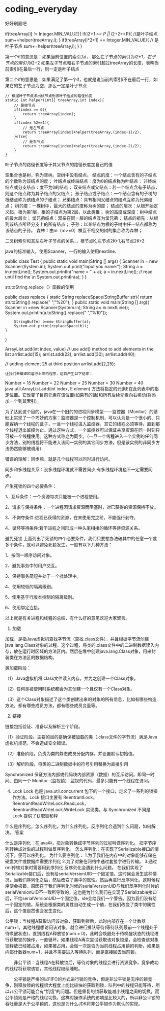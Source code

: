 # coding_everyday
好好刷题吧

if(treeArray[i] != Integer.MIN_VALUE){
    if(i*2+1 >= P || i*2+2>=P){
        //是叶子结点
        sum+=helper(treeArray,i);
    }
    if(treeArray[i*2+1] == Integer.MIN_VALUE){
        // 是叶子节点
        sum+=helper(treeArray,i);
    }
}

第一个if的意思是：如果当前位置的索引为i，
那么左子节点的索引为i*2+1，右子节点的索引为i*2+2
如果左子节点和右子节点的索引超过treeArray的长度，表明当前索引i在最后一行，则一定是叶子结点

第二个if的意思是：如果满足了第一个if，也就是说当前的索引i不在最后一行，如果它的左子节点为空，那么一定是叶子节点

    // 根据叶子节点求出根节点到该叶子结点的路径长度
    static int helper(int[] treeArray,int index){
        // 是根节点
        if(index == 0){
            return treeArray[index];
        }
        if(index %2==1){
            // 是左节点
            return treeArray[index]+helper(treeArray,(index-1)/2);
        }else{
            // 是右节点
            return treeArray[index]+helper(treeArray,(index-2)/2);
        }
    }

叶子节点的路径长度等于其父节点的路径长度加自己的值



空集合也是树，称为空树。空树中没有结点。
结点的度：一个结点含有的子结点的个数称为该结点的度；
叶结点或终端结点：度为0的结点称为叶结点；
非终端结点或分支结点：度不为0的结点；
双亲结点或父结点：若一个结点含有子结点，则这个结点称为其子结点的父结点；
孩子结点或子结点：一个结点含有的子树的根结点称为该结点的子结点；
兄弟结点：具有相同父结点的结点互称为兄弟结点；
树的度：一棵树中，最大的结点的度称为树的度；
结点的层次：从根开始定义起，根为第1层，根的子结点为第2层，以此类推；
树的高度或深度：树中结点的最大层次；
堂兄弟结点：双亲在同一层的结点互为堂兄弟；
结点的祖先：从根到该结点所经分支上的所有结点；
子孙：以某结点为根的子树中任一结点都称为该结点的子孙。
森林：由m（m>=0）棵互不相交的树的集合称为森林；

二叉树索引和其左右叶子节点的关系，，根节点K,左节点2K+1,右节点2K+2


java的标准输入，使用Scanner，一行的输入使用nextline.

public class Test {
    public static  void main(String [] args) {
        Scanner in = new Scanner(System.in);
        System.out.print("Input you name:");
        String a = in.nextLine();
        System.out.println("name = " + a);
        a = in.nextLine(); // read until find the \n
        System.out.println(a);
    }
}

str.toString.replace（）函数的使用

public class replace {
    static   String replaceSpace(StringBuffer str){
        return str.toString().replace(" ","%20");
    }
    public static void main(String [] arg){
        Scanner in =new Scanner(System.in);
        String a= in.nextLine();
        System.out.println(a.toString().replace(" ","%10"));

        StringBuffer b=new StringBuffer(a);
        System.out.print(replaceSpace(b));
    }
}

ArrayList.add(int index, value)
   // use add() method to add elements in the list
    arrlist.add(15);
    arrlist.add(22);
    arrlist.add(30);
    arrlist.add(40);

  // adding element 25 at third position
    arrlist.add(2,25);
    
    让我们来编译和运行上面的程序，这将产生以下结果：
Number = 15
Number = 22
Number = 25
Number = 30
Number = 40
java.util.ArrayList.add(int index, E elemen) 方法将指定的元素E在此列表中的指定位置。它改变了目前元素在该位置(如果有的话)和所有后续元素向右移动(将添加一个到其索引)。


为了达到这个目的，java在一个旧的的进程同步模型——监控器（Monitor）的基础上实现了一个巧妙的方案：监控器是一个控制机制，可以认为是一个很小的、只能容纳一个线程的盒子，一旦一个线程进入监控器，其它的线程必须等待，直到那个线程退出监控为止。通过这种方式，一个监控器可以保证共享资源在同一时刻只可被一个线程使用。这种方式称之为同步。（一旦一个线程进入一个实例的任何同步方法，别的线程将不能进入该同一实例的其它同步方法，但是该实例的非同步方法仍然能够被调用）


错误的理解：同步嘛，就是几个线程可以同时进行访问。 

同步和多线程关系：没多线程环境就不需要同步;有多线程环境也不一定需要同步。


产生死锁的四个必要条件：

1、互斥条件：一个资源每次只能被一个进程使用。

2、请求与保持条件：一个进程因请求资源而阻塞时，对已获得的资源保持不放。

3、不剥夺条件:进程已获得的资源，在末使用完之前，不能强行剥夺。

4、循环等待条件:若干进程之间形成一种头尾相接的循环等待资源关系。


避免死锁
上面列出了死锁的四个必要条件，我们只要想办法破其中的任意一个或多个条件，就可以避免死锁发生，一般有以下几种方法：

1、按同一顺序访问对象。

2、避免事务中的用户交互。

3、保持事务简短并处于一个批处理中。

4、使用较低的隔离级别。

5、使用基于行版本控制的隔离级别。

6、使用绑定连接。

以上就是有关进程和线程的总结，有什么好的意见欢迎大家留言。


1.    加载

加载，是指Java虚拟机查找字节流（查找.class文件），并且根据字节流创建java.lang.Class对象的过程。这个过程，将类的.class文件中的二进制数据读入内存，放在运行时区域的方法区内。然后在堆中创建java.lang.Class对象，用来封装类在方法区的数据结构。

类加载阶段：

（1）Java虚拟机将.class文件读入内存，并为之创建一个Class对象。

（2）任何类被使用时系统都会为其创建一个且仅有一个Class对象。

（3）这个Class对象描述了这个类创建出来的对象的所有信息，比如有哪些构造方法，都有哪些成员方法，都有哪些成员变量等。

2.    链接

链接包括验证、准备以及解析三个阶段。

（1）验证阶段。主要的目的是确保被加载的类（.class文件的字节流）满足Java虚拟机规范，不会造成安全错误。

（2）准备阶段。负责为类的静态成员分配内存，并设置默认初始值。

（3）解析阶段。将类的二进制数据中的符号引用替换为直接引用



Synchronized 保证⽅法内部或代码块内部资源（数据）的互斥访问。即同⼀时间、由同⼀个 Monitor（监视锁） 监视的代码，最多只能有⼀个线程在访问。


4. Lock
Lock 也是 java.util.concurrent 包下的一个接口，定义了一系列的锁操作方法。Lock 接口主要有 ReentrantLock，ReentrantReadWriteLock.ReadLock，ReentrantReadWriteLock.WriteLock 实现类。与 Synchronized 不同是 Lock 提供了获取锁和释


什么是序列化，怎么序列化，为什么序列化，反序列化会遇到什么问题，如何解决。
答案

什么是序列化：在java中，把对象转换成字节序列的过程叫做序列化。
把字节序列转换成对象的过程叫做反序列化。
怎么序列化：在实现了Serializable接口的情况下，便可以序列化。
为什么要序列化：
1.为了我们在内存中的对象能够存储在硬盘文件或数据库需要序列化
2.为了对象在网络中通过套接字进行传输。
3.通过rmi传输对象时需要用到序列化
反序列化会遇到什么问题。
在我们实现了Serializable接口后，没有给serialVersionUID一个固定值。这时候会发生这种情况，当我们序列化之后，然后改变了类中的属性。然后再进行反序列化。这时候程序便会报错，原因在于我们序列化时候的serialVersionUID与我们反序列化时候的serialVersionUID不一致所导致的，这也是为什么我们在实现了Serializable接口后，不给serialVersionUID一个固定值，ide会给我们一个警告。因为我们没有给一个固定的值。系统会根据类的属性自动生成一个值，在我们改变了类中的属性后，这个值自然也会发生变化。



公平锁：当线程A获取访问该对象，获取到锁后，此时内部存在一个计数器num+1，其他线程想访问该对象，就会进行排队等待(等待队列最前一个线程处于待唤醒状态)，直到线程A释放锁(num = 0)，此时会唤醒处于待唤醒状态的线程进行获取锁的操作，一直循环。如果线程A再次尝试获取该对象锁是，会检查该对象锁释放已经被占用，如果被占用，会做一次是否为当前线程占用锁的判断，如果是内部计数器num+1，并且不需要进入等待队列，而是直接回去当前锁。

　　非公平锁：当线程A在释放锁后，等待对象的线程会进行资源竞争，竞争成功的线程将获取该锁，其他线程继续睡眠。

　　公平锁是严格的以FIFO的方式进行锁的竞争，但是非公平锁是无序的锁竞争，刚释放锁的线程很大程度上能比较快的获取到锁，队列中的线程只能等待，所以非公平锁可能会有“饥饿”的问题。但是重复的锁获取能减小线程之间的切换，而公平锁则是严格的线程切换，这样对操作系统的影响是比较大的，所以非公平锁的吞吐量是大于公平锁的，这也是为什么JDK将非公平锁作为默认的实现。

